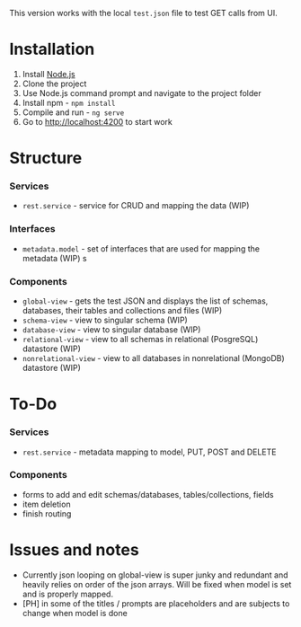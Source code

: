 This version works with the local `test.json` file to test GET calls from UI.

# Installation

1. Install [Node.js](https://nodejs.org/en/)
2. Clone the project
3. Use Node.js command prompt and navigate to the project folder
4. Install npm - `npm install`
5. Compile and run - `ng serve`
6. Go to [http://localhost:4200](http://localhost:4200) to start work

# Structure

### Services

* `rest.service` - service for CRUD and mapping the data (WIP)

### Interfaces

* `metadata.model` - set of interfaces that are used for mapping the metadata (WIP)
s
### Components

* `global-view` - gets the test JSON and displays the list of schemas, databases, their tables and collections and files (WIP)
* `schema-view` - view to singular schema (WIP)
* `database-view` - view to singular database (WIP)
* `relational-view` - view to all schemas in relational (PosgreSQL) datastore (WIP)
* `nonrelational-view` - view to all databases in nonrelational (MongoDB) datastore (WIP)

# To-Do

### Services

* `rest.service` - metadata mapping to model, PUT, POST and DELETE

### Components

* forms to add and edit schemas/databases, tables/collections, fields
* item deletion
* finish routing

# Issues and notes
* Currently json looping on global-view is super junky and redundant and heavily relies on order of the json arrays. Will be fixed when model is set and is properly mapped.
* [PH] in some of the titles / prompts are placeholders and are subjects to change when model is done
